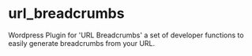 # url_breadcrumbs
Wordpress Plugin for 'URL Breadcrumbs' a set of developer functions to easily generate breadcrumbs from your URL.
